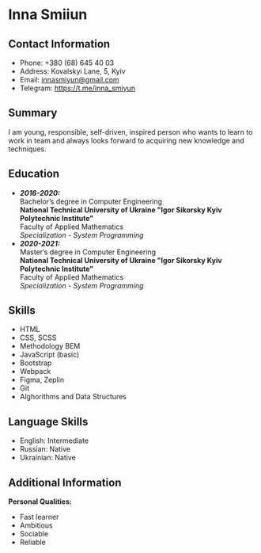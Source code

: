 # Inna Smiiun
## Contact Information
 * Phone: +380 (68) 645 40 03
 * Address: Kovalskyi Lane, 5, Kyiv
 * Email: <innasmiyun@gmail.com>
 * Telegram: <https://t.me/inna_smiyun>
## Summary
I am young, responsible, self-driven, inspired person who wants to learn to work in team and always looks forward to acquiring new
knowledge and techniques.
## Education
* ***2016-2020:***  
Bachelor’s degree in Computer Engineering  
**National Technical University of Ukraine "Igor Sikorsky Kyiv Polytechnic Institute"**  
Faculty of Applied Mathematics  
*Specialization - System Programming*  
* ***2020-2021:***    
Master’s degree in Computer Engineering  
**National Technical University of Ukraine "Igor Sikorsky Kyiv Polytechnic Institute"**  
Faculty of Applied Mathematics  
*Specialization - System Programming*
## Skills
* HTML
* CSS, SCSS
* Methodology BEM
* JavaScript (basic)
* Bootstrap
* Webpack
* Figma, Zeplin
* Git
* Alghorithms and Data Structures
## Language Skills
* English: Intermediate
* Russian: Native
* Ukrainian: Native
## Additional Information
**Personal Qualities:**
* Fast learner
* Ambitious
* Sociable
* Reliable
